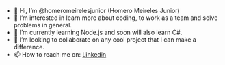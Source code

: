 - 👋 Hi, I’m @homeromeirelesjunior (Homero Meireles Junior)
- 👀 I’m interested in learn more about coding, to work as a team and solve problems in general.
- 🌱 I’m currently learning Node.js and soon will also learn C#.
- 💞️ I’m looking to collaborate on any cool project that I can make a difference.
- 📫 How to reach me on:  [Linkedin](https://www.linkedin.com/in/homero-meireles-junior-05b027158/)

<!---
homeromeirelesjunior/homeromeirelesjunior is a ✨ special ✨ repository because its `README.md` (this file) appears on your GitHub profile.
You can click the Preview link to take a look at your changes.
--->
